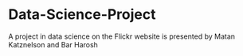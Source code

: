 # Data-Science-Project
A project in data science on the Flickr website is presented by Matan Katznelson and Bar Harosh
